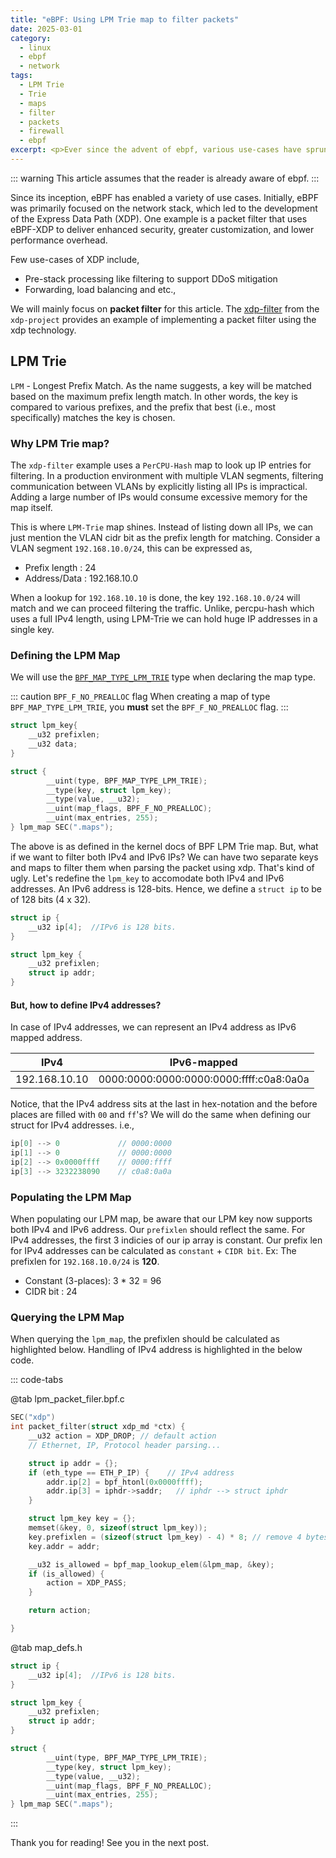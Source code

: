 ```yaml
---
title: "eBPF: Using LPM Trie map to filter packets"
date: 2025-03-01
category:
  - linux
  - ebpf
  - network
tags:
  - LPM Trie
  - Trie
  - maps
  - filter
  - packets
  - firewall
  - ebpf
excerpt: <p>Ever since the advent of ebpf, various use-cases have sprung up where ebpf can be used. One such example is a packet-filter that leverages ebpf to provide more security, customisable and with less performance overhead. Lets understand how to build our own packet filter using LPM map.</p>
---
```


::: warning This article assumes that the reader is already aware of ebpf.
:::

Since its inception, eBPF has enabled a variety of use cases. Initially, eBPF was primarily focused on the network stack, which led to the development of the Express Data Path (XDP). One example is a packet filter that uses eBPF-XDP to deliver enhanced security, greater customization, and lower performance overhead.

Few use-cases of XDP include,

- Pre-stack processing like filtering to support DDoS mitigation
- Forwarding, load balancing and etc.,

We will mainly focus on **packet filter** for this article. The [xdp-filter](https://github.com/xdp-project/xdp-tools/tree/main/xdp-filter) from the `xdp-project` provides an example of implementing a packet filter using the xdp technology.

## LPM Trie

`LPM` - Longest Prefix Match. As the name suggests, a key will be matched based on the maximum prefix length match. In other words, the key is compared to various prefixes, and the prefix that best (i.e., most specifically) matches the key is chosen.

### Why LPM Trie map?

The `xdp-filter` example uses a `PerCPU-Hash` map to look up IP entries for filtering. In a production environment with multiple VLAN segments, filtering communication between VLANs by explicitly listing all IPs is impractical. Adding a large number of IPs would consume excessive memory for the map itself.

This is where `LPM-Trie` map shines. Instead of listing down all IPs, we can just mention the VLAN cidr bit as the prefix length for matching. Consider a VLAN segment `192.168.10.0/24`, this can be expressed as,

- Prefix length : 24
- Address/Data : 192.168.10.0

When a lookup for `192.168.10.10` is done, the key `192.168.10.0/24` will match and we can proceed filtering the traffic. Unlike, percpu-hash which uses a full IPv4 length, using LPM-Trie we can hold huge IP addresses in a single key.

### Defining the LPM Map

We will use the [`BPF_MAP_TYPE_LPM_TRIE`](https://docs.kernel.org/bpf/map_lpm_trie.html) type when declaring the map type.

::: caution `BPF_F_NO_PREALLOC` flag
When creating a map of type `BPF_MAP_TYPE_LPM_TRIE`, you **must** set the `BPF_F_NO_PREALLOC` flag.
:::

```c title="LPM Map definition"
struct lpm_key{
    __u32 prefixlen;
    __u32 data;
}

struct {
        __uint(type, BPF_MAP_TYPE_LPM_TRIE);
        __type(key, struct lpm_key);
        __type(value, __u32);
        __uint(map_flags, BPF_F_NO_PREALLOC);
        __uint(max_entries, 255);
} lpm_map SEC(".maps");

```

The above is as defined in the kernel docs of BPF LPM Trie map. But, what if we want to filter both IPv4 and IPv6 IPs? We can have two separate keys and maps to filter them when parsing the packet using xdp. That's kind of ugly. Let's redefine the `lpm_key` to accomodate both IPv4 and IPv6 addresses. An IPv6 address is 128-bits. Hence, we define a `struct ip` to be of 128 bits (4 x 32).

```c :no-collapsed-lines
struct ip {
    __u32 ip[4];  //IPv6 is 128 bits.
}

struct lpm_key {
    __u32 prefixlen;
    struct ip addr;
}
```

#### But, how to define IPv4 addresses?

In case of IPv4 addresses, we can represent an IPv4 address as IPv6 mapped address.

| IPv4          | IPv6-mapped                             |
| ------------- | --------------------------------------- |
| 192.168.10.10 | 0000:0000:0000:0000:0000:ffff:c0a8:0a0a |

Notice, that the IPv4 address sits at the last in hex-notation and the before places are filled with `00` and `ff`'s? We will do the same when defining our struct for IPv4 addresses. i.e.,

```c :no-line-numbers title="v4 to v6-mapped"
ip[0] --> 0             // 0000:0000
ip[1] --> 0             // 0000:0000
ip[2] --> 0x0000ffff    // 0000:ffff
ip[3] --> 3232238090    // c0a8:0a0a
```

### Populating the LPM Map

When populating our LPM map, be aware that our LPM key now supports both IPv4 and IPv6 address. Our `prefixlen` should reflect the same. For IPv4 addresses, the first 3 indicies of our ip array is constant. Our prefix len for IPv4 addresses can be calculated as `constant` + `CIDR bit`. Ex: The prefixlen for `192.168.10.0/24` is **120**.

- Constant (3-places): 3 \* 32 = 96
- CIDR bit : 24

### Querying the LPM Map

When querying the `lpm_map`, the prefixlen should be calculated as highlighted below. Handling of IPv4 address is highlighted in the below code.

::: code-tabs

@tab lpm_packet_filer.bpf.c

```c {7-10,14-15} title="filter.bpf.c"
SEC("xdp")
int packet_filter(struct xdp_md *ctx) {
    __u32 action = XDP_DROP; // default action
    // Ethernet, IP, Protocol header parsing...

    struct ip addr = {};
    if (eth_type == ETH_P_IP) {    // IPv4 address
        addr.ip[2] = bpf_htonl(0x0000ffff);
        addr.ip[3] = iphdr->saddr;   // iphdr --> struct iphdr
    }

    struct lpm_key key = {};
    memset(&key, 0, sizeof(struct lpm_key));
    key.prefixlen = (sizeof(struct lpm_key) - 4) * 8; // remove 4 bytes used for prefixlen
    key.addr = addr;

    __u32 is_allowed = bpf_map_lookup_elem(&lpm_map, &key);
    if (is_allowed) {
        action = XDP_PASS;
    }

    return action;

}
```

@tab map_defs.h

```c title="map_defs.h"
struct ip {
    __u32 ip[4];  //IPv6 is 128 bits.
}

struct lpm_key {
    __u32 prefixlen;
    struct ip addr;
}

struct {
        __uint(type, BPF_MAP_TYPE_LPM_TRIE);
        __type(key, struct lpm_key);
        __type(value, __u32);
        __uint(map_flags, BPF_F_NO_PREALLOC);
        __uint(max_entries, 255);
} lpm_map SEC(".maps");

```

:::

Thank you for reading! See you in the next post.
